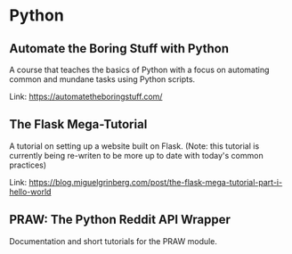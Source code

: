 # Python

## Automate the Boring Stuff with Python
A course that teaches the basics of Python with a focus on automating common
and mundane tasks using Python scripts.

Link: https://automatetheboringstuff.com/

## The Flask Mega-Tutorial
A tutorial on setting up a website built on Flask. (Note: this tutorial is
currently being re-writen to be more up to date with today's common practices)

Link: https://blog.miguelgrinberg.com/post/the-flask-mega-tutorial-part-i-hello-world

## PRAW: The Python Reddit API Wrapper
Documentation and short tutorials for the PRAW module.
